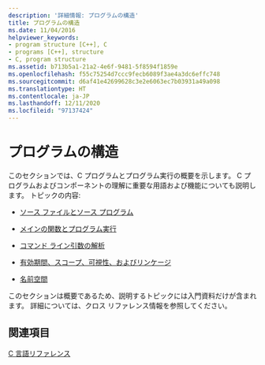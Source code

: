 ```yaml
---
description: '詳細情報: プログラムの構造'
title: プログラムの構造
ms.date: 11/04/2016
helpviewer_keywords:
- program structure [C++], C
- programs [C++], structure
- C, program structure
ms.assetid: b713b5a1-21a2-4e6f-9481-5f8594f1859e
ms.openlocfilehash: f55c75254d7ccc9fecb6089f3ae4a3dc6effc748
ms.sourcegitcommit: d6af41e42699628c3e2e6063ec7b03931a49a098
ms.translationtype: HT
ms.contentlocale: ja-JP
ms.lasthandoff: 12/11/2020
ms.locfileid: "97137424"
---
```

# <a name="program-structure"></a>プログラムの構造

このセクションでは、C プログラムとプログラム実行の概要を示します。 C プログラムおよびコンポーネントの理解に重要な用語および機能についても説明します。 トピックの内容:

- [ソース ファイルとソース プログラム](../c-language/source-files-and-source-programs.md)

- [メインの関数とプログラム実行](../c-language/main-function-and-program-execution.md)

- [コマンド ライン引数の解析](../c-language/parsing-c-command-line-arguments.md)

- [有効期間、スコープ、可視性、およびリンケージ](../c-language/lifetime-scope-visibility-and-linkage.md)

- [名前空間](../c-language/name-spaces.md)

このセクションは概要であるため、説明するトピックには入門資料だけが含まれます。 詳細については、クロス リファレンス情報を参照してください。

## <a name="see-also"></a>関連項目

[C 言語リファレンス](../c-language/c-language-reference.md)
